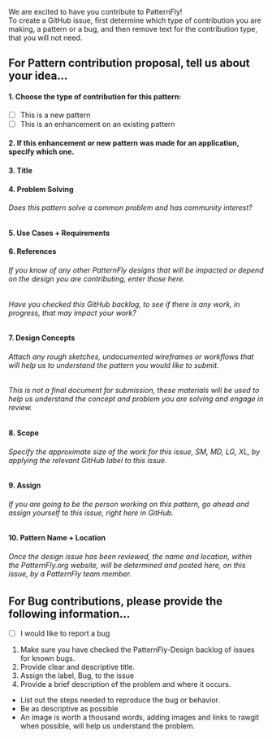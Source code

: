 We are excited to have you contribute to PatternFly!<br>
To create a GitHub issue, first determine which type of contribution you are making, a pattern or a bug, and then remove text for the contribution type, that you will not need. 

## For Pattern contribution proposal, tell us about your idea... 
#### 1. Choose the type of contribution for this pattern:
- [ ] This is a new pattern 
- [ ] This is an enhancement on an existing pattern
#### 2. If this enhancement or new pattern was made for an application, specify which one.
#### 3. Title
#### 4. Problem Solving
###### *Does this pattern solve a common problem and has community interest?*
#### 5. Use Cases + Requirements
#### 6. References 
###### *If you know of any other PatternFly designs that will be impacted or depend on the design you are contributing, enter those here.*
###### *Have you checked this GitHub backlog, to see if there is any work, in progress, that may impact your work?*
#### 7. Design Concepts  
###### *Attach any rough sketches, undocumented wireframes or workflows that will help us to understand the pattern you would like to submit.*
###### *This is not a final document for submission, these materials will be used to help us understand the concept and problem you are solving and engage in review.*<br>
#### 8. Scope  
###### *Specify the approximate size of the work for this issue, SM, MD, LG, XL, by applying the relevant GitHub label to this issue.*
#### 9. Assign  
###### *If you are going to be the person working on this pattern, go ahead and assign yourself to this issue, right here in GitHub.*
#### 10. Pattern Name + Location  
###### *Once the design issue has been reviewed, the name and location, within the PatternFly.org website, will be determined and posted here, on this issue, by a PatternFly team member.*

## For Bug contributions, please provide the following information... 
- [ ] I would like to report a bug<br>
1. Make sure you have checked the PatternFly-Design backlog of issues for known bugs.
2. Provide clear and descriptive title.
3. Assign the label, Bug, to the issue
4. Provide a brief description of the problem and where it occurs.
* List out the steps needed to reproduce the bug or behavior. 
* Be as descriptive as possible
* An image is worth a thousand words, adding images and links to rawgit when possible, will help us understand the problem.
